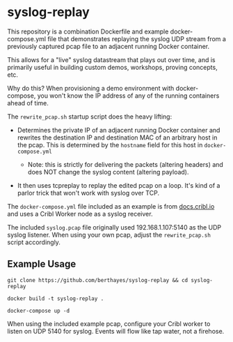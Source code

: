 # syslog-replay
This repository is a combination Dockerfile and example docker-compose.yml file that demonstrates replaying the syslog UDP stream from a previously captured pcap file to an adjacent running Docker container.

This allows for a "live" syslog datastream that plays out over time, and is primarily useful in building custom demos, workshops, proving concepts, etc.

Why do this? When provisioning a demo environment with docker-compose, you won't know the IP address of any of the running containers ahead of time.

The `rewrite_pcap.sh` startup script does the heavy lifting:

* Determines the private IP of an adjacent running Docker container and rewrites the destination IP and destination MAC of an arbitrary host in the pcap.  This is determined by the `hostname` field for this host in `docker-compose.yml`  

    * Note: this is strictly for delivering the packets (altering headers) and does NOT change the syslog content (altering payload).

* It then uses tcpreplay to replay the edited pcap on a loop.  It's kind of a parlor trick that won't work with syslog over TCP.

The `docker-compose.yml` file included as an example is from [docs.cribl.io](https://docs.cribl.io/stream/deploy-docker) and uses a Cribl Worker node as a syslog receiver.

The included `syslog.pcap` file originally used 192.168.1.107:5140 as the UDP syslog listener.  When using your own pcap, adjust the `rewrite_pcap.sh` script accordingly.

## Example Usage
```git clone https://github.com/berthayes/syslog-replay && cd syslog-replay```

```docker build -t syslog-replay .```

```docker-compose up -d```

When using the included example pcap, configure your Cribl worker to listen on UDP 5140 for syslog.  Events will flow like tap water, not a firehose.